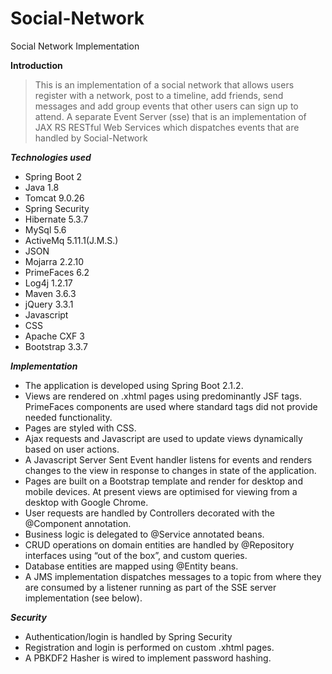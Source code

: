 # Social-Network
Social Network Implementation

**Introduction**

>This is an implementation of a social network that allows users register with a network, post to a timeline, add friends, send messages and add group events that other users can sign up to attend.
>A separate Event Server (sse) that is an implementation of JAX RS RESTful Web Services which dispatches events that are handled by Social-Network

***Technologies used***
- Spring Boot 2
- Java 1.8
- Tomcat 9.0.26
- Spring Security
- Hibernate 5.3.7
- MySql 5.6
- ActiveMq 5.11.1(J.M.S.)
- JSON
- Mojarra 2.2.10
- PrimeFaces 6.2
- Log4j 1.2.17
- Maven 3.6.3
- jQuery 3.3.1
- Javascript
- CSS
- Apache CXF 3
- Bootstrap 3.3.7

***Implementation***
- The application is developed using Spring Boot 2.1.2.
- Views are rendered on .xhtml pages using predominantly JSF tags. PrimeFaces components are used where standard tags did not provide   needed functionality.
- Pages are styled with CSS.
- Ajax requests and Javascript are used to update views dynamically based on user actions.
- A Javascript Server Sent Event handler listens for events and renders changes to the view in response to changes in state of the application.
- Pages are built on a Bootstrap template and render for desktop and mobile devices. At present views are optimised for viewing from a desktop with Google
Chrome.
- User requests are handled by Controllers decorated with the @Component annotation.
- Business logic is delegated to @Service annotated beans.
- CRUD operations on domain entities are handled by @Repository interfaces using “out of the box”, and custom queries.
- Database entities are mapped using @Entity beans.
- A JMS implementation dispatches messages to a topic from where they are consumed by a listener running as part of the SSE server implementation (see below).

***Security***
- Authentication/login is handled by Spring Security
- Registration and login is performed on custom .xhtml pages.
- A PBKDF2 Hasher is wired to implement password hashing.
